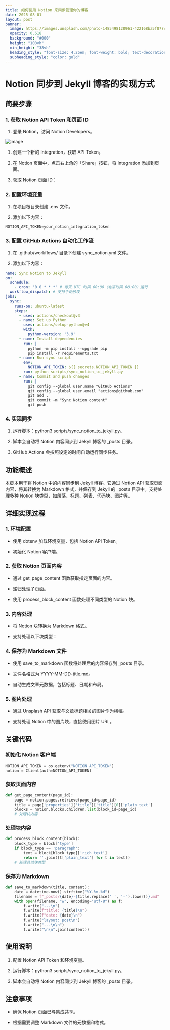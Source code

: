 ```yaml
---
title: 如何使用 Notion 来同步管理你的博客
date: 2025-08-01
layout: post
banner:
  image: https://images.unsplash.com/photo-1485498128961-422168ba5f87?crop=entropy&cs=tinysrgb&fit=max&fm=jpg&ixid=M3w2OTIwMzJ8MHwxfHJhbmRvbXx8fHx8fHx8fDE3NTQwNzk5NjR8&ixlib=rb-4.1.0&q=80&w=1080
  opacity: 0.618
  background: "#000"
  height: "100vh"
  min_height: "38vh"
  heading_style: "font-size: 4.25em; font-weight: bold; text-decoration: underline"
  subheading_style: "color: gold"
---
```


# Notion 同步到 Jekyll 博客的实现方式

## 简要步骤

### 1. 获取 Notion API Token 和页面 ID

1. 登录 Notion，访问 Notion Developers。

![image](https://prod-files-secure.s3.us-west-2.amazonaws.com/a7a0cc5a-89b9-4cda-8686-1fba0ca52f40/d19c1afe-dea5-4312-9333-786b0ba83054/image.png?X-Amz-Algorithm=AWS4-HMAC-SHA256&X-Amz-Content-Sha256=UNSIGNED-PAYLOAD&X-Amz-Credential=ASIAZI2LB466V7S5DUME%2F20250801%2Fus-west-2%2Fs3%2Faws4_request&X-Amz-Date=20250801T202604Z&X-Amz-Expires=3600&X-Amz-Security-Token=IQoJb3JpZ2luX2VjEMv%2F%2F%2F%2F%2F%2F%2F%2F%2F%2FwEaCXVzLXdlc3QtMiJHMEUCIQDVvCVl0Ab2vYlKlLMGQLCRkOx859uVnLcwkx%2BQ5Tb24QIgIL9zXlCVCM8GRbW3Le6%2FVzh4qUCIsMIGC7d6K%2B8BxbcqiAQI9P%2F%2F%2F%2F%2F%2F%2F%2F%2F%2FARAAGgw2Mzc0MjMxODM4MDUiDJpPQk8pmPNaAHtAJyrcA1agcQUuc%2BI0C6r033OliOiK0GeXIiVAoFxYCiCLTiBGEyBnFpr2ZouKwUpSDylbv8XWkdENkFrr3GKapix208d%2Fl99yMIWntpRpmLOP6y5Ysc6KD%2B5c5WE9O9FHG8EYBnAI4Ra3GaY2G8U5cfi94NjIl5VU7Hed1Oywoq%2Fx6Jj6szT3ZRjOv7j%2FlRBX%2Fw0DSpt0cOrl67p259xDuS9uvAQJs2xUsqvQHi0Oqva2uDhu4X85lrRqj5lfeakRTDHz%2B8F1offAs2QGj6DhGnpmPFrsQ2oBInbYb%2FDnKpMYbLz7PTuL2ixDDgJuUiwEkM%2BdwGzOGjEFi%2FV%2FdjlkfrkzYDgYZ0vUY5f5JOpOhd3SrP7O%2FGPNkmogpjNq%2BTH8M01CkpqO0DgbgybWAyuV05Jabe25kxemR%2BhCzsKDIGO3MfyHjAtwk0DFSvPJTQ2GCktQwshvy3mdEEWieJYImMsmPIogbafkFG74qYyHBJq9RfHu8R0AZByU8wcfeoCPs%2BIjy5a0497%2F%2B2qREubwDhcueTkVjzfSkOoasWOh8alHCId8qQPllDhl7xvm6R2gqrq5lzoMPoFbvYwJfgDL%2FSllgAyn8IkPpY62pM1ZtMlVLooeEojm7D8%2BeXUKabd3MLOhtMQGOqUBjK4dpKLkizykBEHNjAyjfbYyRlocPOxMAXrgE74xjpyEWeC%2FhetDeYRT7qZkLHtkruyMWLdKuTze%2FfgGMVtL2pcaFO7FOnlbrkJtQH7utvCsfrVR6nPa%2Bd%2FtB4cCLcl8K09fyFx0Pn3XECvitO0SuCoVn59y1PzEzkuYYouWA1jHyipHkn4g7OnJzKBuUy%2BXW3SYFKLcyCyzKGnVGFF7ldlHMmg%2F&X-Amz-Signature=224dcfce5c91ffe2ccd52c68f396b80fdf3b6a7f5e715af24626e1cff576f66e&X-Amz-SignedHeaders=host&x-amz-checksum-mode=ENABLED&x-id=GetObject)

1. 创建一个新的 Integration，获取 API Token。

1. 在 Notion 页面中，点击右上角的「Share」按钮，将 Integration 添加到页面。

1. 获取 Notion 页面 ID：


### 2. 配置环境变量

1. 在项目根目录创建 .env 文件。

1. 添加以下内容：

```javascript
NOTION_API_TOKEN=your_notion_integration_token
```

### 3. 配置 GitHub Actions 自动化工作流

1. 在 .github/workflows/ 目录下创建 sync_notion.yml 文件。

1. 添加以下内容：

```yaml
name: Sync Notion to Jekyll
on:
  schedule:
    - cron: '0 0 * * *' # 每天 UTC 时间 00:00（北京时间 08:00）运行
  workflow_dispatch: # 支持手动触发
jobs:
  sync:
    runs-on: ubuntu-latest
    steps:
      - uses: actions/checkout@v3
      - name: Set up Python
        uses: actions/setup-python@v4
        with:
          python-version: '3.9'
      - name: Install dependencies
        run: |
          python -m pip install --upgrade pip
          pip install -r requirements.txt
      - name: Run sync script
        env:
          NOTION_API_TOKEN: ${{ secrets.NOTION_API_TOKEN }}
        run: python scripts/sync_notion_to_jekyll.py
      - name: Commit and push changes
        run: |
          git config --global user.name "GitHub Actions"
          git config --global user.email "actions@github.com"
          git add .
          git commit -m "Sync Notion content"
          git push
```

### 4. 实现同步

1. 运行脚本：python3 scripts/sync_notion_to_jekyll.py。

1. 脚本会自动将 Notion 内容同步到 Jekyll 博客的 _posts 目录。

1. GitHub Actions 会按照设定的时间自动运行同步任务。

## 功能概述

本脚本用于将 Notion 中的内容同步到 Jekyll 博客。它通过 Notion API 获取页面内容，将其转换为 Markdown 格式，并保存到 Jekyll 的 _posts 目录中。支持处理多种 Notion 块类型，如段落、标题、列表、代码块、图片等。

## 详细实现过程

### 1. 环境配置

- 使用 dotenv 加载环境变量，包括 Notion API Token。

- 初始化 Notion 客户端。

### 2. 获取 Notion 页面内容

- 通过 get_page_content 函数获取指定页面的内容。

- 递归处理子页面。

- 使用 process_block_content 函数处理不同类型的 Notion 块。

### 3. 内容处理

- 将 Notion 块转换为 Markdown 格式。

- 支持处理以下块类型：


### 4. 保存为 Markdown 文件

- 使用 save_to_markdown 函数将处理后的内容保存到 _posts 目录。

- 文件名格式为 YYYY-MM-DD-title.md。

- 自动生成文章元数据，包括标题、日期和布局。

### 5. 图片处理

- 通过 Unsplash API 获取与文章标题相关的图片作为横幅。

- 支持处理 Notion 中的图片块，直接使用图片 URL。

## 关键代码

### 初始化 Notion 客户端

```python
NOTION_API_TOKEN = os.getenv("NOTION_API_TOKEN")
notion = Client(auth=NOTION_API_TOKEN)
```

### 获取页面内容

```python
def get_page_content(page_id):
    page = notion.pages.retrieve(page_id=page_id)
    title = page['properties']['title']['title'][0]['plain_text']
    blocks = notion.blocks.children.list(block_id=page_id)
    # 处理块内容
```

### 处理块内容

```python
def process_block_content(block):
    block_type = block['type']
    if block_type == 'paragraph':
        text = block[block_type]['rich_text']
        return ''.join([t['plain_text'] for t in text])
    # 处理其他块类型
```

### 保存为 Markdown

```python
def save_to_markdown(title, content):
    date = datetime.now().strftime("%Y-%m-%d")
    filename = f"_posts/{date}-{title.replace(' ', '-').lower()}.md"
    with open(filename, "w", encoding="utf-8") as f:
        f.write("---\n")
        f.write(f"title: {title}\n")
        f.write(f"date: {date}\n")
        f.write("layout: post\n")
        f.write("---\n\n")
        f.write("\n\n".join(content))
```

## 使用说明

1. 配置 Notion API Token 和环境变量。

1. 运行脚本：python3 scripts/sync_notion_to_jekyll.py。

1. 脚本会自动将 Notion 内容同步到 Jekyll 博客的 _posts 目录。

## 注意事项

- 确保 Notion 页面已与集成共享。

- 根据需要调整 Markdown 文件的元数据和格式。